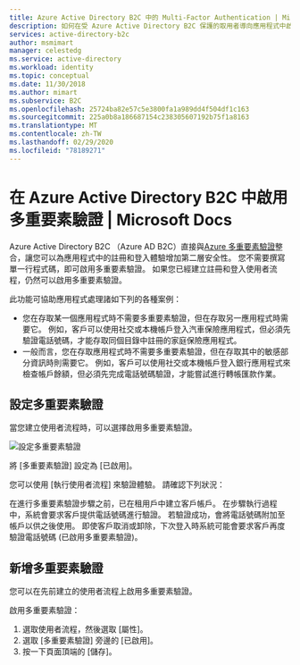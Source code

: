 ```yaml
---
title: Azure Active Directory B2C 中的 Multi-Factor Authentication | Microsoft Docs
description: 如何在受 Azure Active Directory B2C 保護的取用者導向應用程式中啟用 Multi-Factor Authentication。
services: active-directory-b2c
author: msmimart
manager: celestedg
ms.service: active-directory
ms.workload: identity
ms.topic: conceptual
ms.date: 11/30/2018
ms.author: mimart
ms.subservice: B2C
ms.openlocfilehash: 25724ba82e57c5e3800fa1a989dd4f504df1c163
ms.sourcegitcommit: 225a0b8a186687154c238305607192b75f1a8163
ms.translationtype: MT
ms.contentlocale: zh-TW
ms.lasthandoff: 02/29/2020
ms.locfileid: "78189271"
---
```

# <a name="enable-multi-factor-authentication-in-azure-active-directory-b2c"></a>在 Azure Active Directory B2C 中啟用多重要素驗證 | Microsoft Docs

Azure Active Directory B2C （Azure AD B2C）直接與[Azure 多重要素驗證](../active-directory/authentication/multi-factor-authentication.md)整合，讓您可以為應用程式中的註冊和登入體驗增加第二層安全性。 您不需要撰寫單一行程式碼，即可啟用多重要素驗證。 如果您已經建立註冊和登入使用者流程，仍然可以啟用多重要素驗證。

此功能可協助應用程式處理諸如下列的各種案例：

- 您在存取某一個應用程式時不需要多重要素驗證，但在存取另一應用程式時需要它。 例如，客戶可以使用社交或本機帳戶登入汽車保險應用程式，但必須先驗證電話號碼，才能存取同個目錄中註冊的家庭保險應用程式。
- 一般而言，您在存取應用程式時不需要多重要素驗證，但在存取其中的敏感部分資訊時則需要它。 例如，客戶可以使用社交或本機帳戶登入銀行應用程式來檢查帳戶餘額，但必須先完成電話號碼驗證，才能嘗試進行轉帳匯款作業。

## <a name="set-multi-factor-authentication"></a>設定多重要素驗證

當您建立使用者流程時，可以選擇啟用多重要素驗證。

![設定多重要素驗證](./media/custom-policy-multi-factor-authentication/add-policy.png)

將 [多重要素驗證] 設定為 [已啟用]。

您可以使用 [執行使用者流程] 來驗證體驗。 請確認下列狀況：

在進行多重要素驗證步驟之前，已在租用戶中建立客戶帳戶。 在步驟執行過程中，系統會要求客戶提供電話號碼進行驗證。 若驗證成功，會將電話號碼附加至帳戶以供之後使用。 即使客戶取消或卸除，下次登入時系統可能會要求客戶再度驗證電話號碼 (已啟用多重要素驗證)。

## <a name="add-multi-factor-authentication"></a>新增多重要素驗證

您可以在先前建立的使用者流程上啟用多重要素驗證。

啟用多重要素驗證：

1. 選取使用者流程，然後選取 [屬性]。
2. 選取 [多重要素驗證] 旁邊的 [已啟用]。
3. 按一下頁面頂端的 [儲存]。


